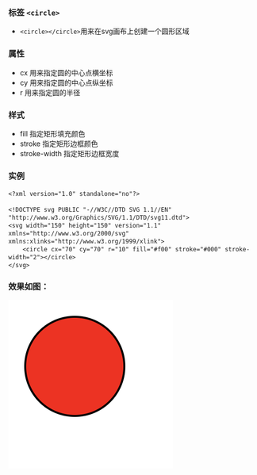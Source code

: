 ### 标签 ```<circle>```

* ```<circle></circle>```用来在svg画布上创建一个圆形区域

### 属性

* cx 用来指定圆的中心点横坐标
* cy 用来指定圆的中心点纵坐标
* r 用来指定圆的半径

### 样式

* fill  指定矩形填充颜色
* stroke 指定矩形边框颜色
* stroke-width 指定矩形边框宽度

### 实例

```
<?xml version="1.0" standalone="no"?>

<!DOCTYPE svg PUBLIC "-//W3C//DTD SVG 1.1//EN" 
"http://www.w3.org/Graphics/SVG/1.1/DTD/svg11.dtd">
<svg width="150" height="150" version="1.1"
xmlns="http://www.w3.org/2000/svg" xmlns:xlinks="http://www.w3.org/1999/xlink">
    <circle cx="70" cy="70" r="10" fill="#f00" stroke="#000" stroke-width="2"></circle>
</svg>
```

### 效果如图：
![../assets/svg_circle_00.png](../assets/svg_circle_00.png)